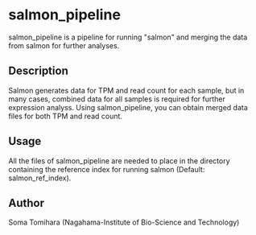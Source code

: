 # salmon_pipeline
salmon_pipeline is a pipeline for running "salmon" and merging the data from salmon for further analyses.

## Description
Salmon generates data for TPM and read count for each sample, but in many cases, combined data for all samples is required for further expression analyss. Using salmon_pipeline, you can obtain merged data files for both TPM and read count.

## Usage
All the files of salmon_pipeline are needed to place in the directory containing the reference index for running salmon (Default: salmon_ref_index).

## Author
Soma Tomihara (Nagahama-Institute of Bio-Science and Technology)
